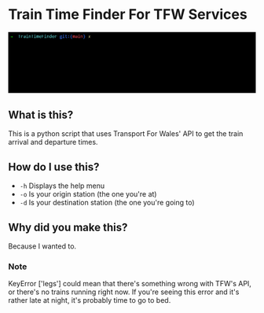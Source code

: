# Train Time Finder For TFW Services 

![beautiful gif of the script working](train.gif)

## What is this?
This is a python script that uses Transport For Wales' API to get the train arrival and departure times.

## How do I use this?
- `-h` Displays the help menu
- `-o` Is your origin station (the one you're at)
- `-d` Is your destination station (the one you're going to)

## Why did you make this?
Because I wanted to.

### Note
KeyError ['legs'] could mean that there's something wrong with TFW's API, or there's no trains running 
right now. If you're seeing this error and it's rather late at night, it's probably time to go to bed.
